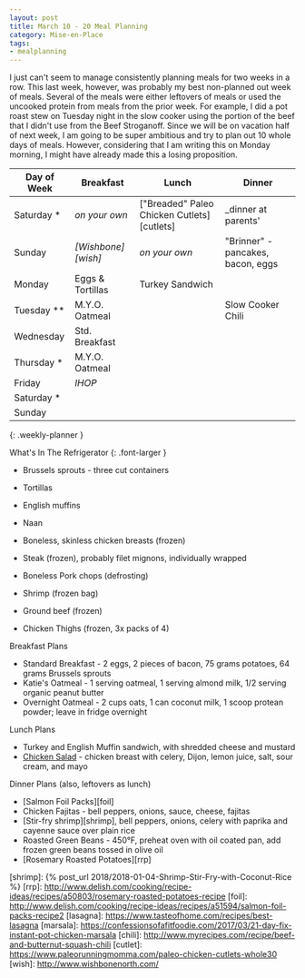 ```yaml
---
layout: post
title: March 10 - 20 Meal Planning
category: Mise-en-Place
tags:
- mealplanning
---
```


I just can't seem to manage consistently planning meals for two weeks in a row. This last week, however, was probably my best non-planned out week of meals. Several of the meals were either leftovers of meals or used the uncooked protein from meals from the prior week. For example, I did a pot roast stew on Tuesday night in the slow cooker using the portion of the beef that I didn't use from the Beef Stroganoff. Since we will be on vacation half of next week, I am going to be super ambitious and try to plan out 10 whole days of meals.  However, considering that I am writing this on Monday morning, I might have already made this a losing proposition.

|Day of Week| Breakfast         | Lunch                         | Dinner                      |
|-----------|-------------------|-------------------------------|-----------------------------|
|Saturday  *| _on your own_     | ["Breaded" Paleo Chicken Cutlets][cutlets] | _dinner at parents' |
|Sunday     | _[Wishbone][wish]_ | _on your own_                | "Brinner" - pancakes, bacon, eggs |
|Monday     | Eggs & Tortillas  | Turkey Sandwich               | |
|Tuesday  **| M.Y.O. Oatmeal    |  | Slow Cooker Chili |
|Wednesday  | Std. Breakfast    |  |  |
|Thursday  *| M.Y.O. Oatmeal    |  |  |
|Friday     | _IHOP_            |  |  |
|Saturday  *|                   |  |  |
|Sunday     |                   |  |  |
{: .weekly-planner }

What's In The Refrigerator
{: .font-larger }

- Brussels sprouts - three cut containers

- Tortillas
- English muffins
- Naan

- Boneless, skinless chicken breasts (frozen)
- Steak (frozen), probably filet mignons, individually wrapped
- Boneless Pork chops (defrosting)
- Shrimp (frozen bag)
- Ground beef (frozen)
- Chicken Thighs (frozen, 3x packs of 4)

Breakfast Plans

- Standard Breakfast - 2 eggs, 2 pieces of bacon, 75 grams potatoes, 64 grams Brussels sprouts
- Katie's Oatmeal - 1 serving oatmeal, 1 serving almond milk, 1/2 serving organic peanut butter
- Overnight Oatmeal - 2 cups oats, 1 can coconut milk, 1 scoop protean powder; leave in fridge overnight

Lunch Plans

- Turkey and English Muffin sandwich, with shredded cheese and mustard
- [Chicken Salad][chksalad] - chicken breast with celery, Dijon, lemon juice, salt, sour cream, and mayo

Dinner Plans (also, leftovers as lunch)

- [Salmon Foil Packs][foil]
- Chicken Fajitas - bell peppers, onions, sauce, cheese, fajitas
- [Stir-fry shrimp][shrimp], bell peppers, onions, celery with paprika and cayenne sauce over plain rice
- Roasted Green Beans - 450&deg;F, preheat oven with oil coated pan, add frozen green beans tossed in olive oil
- [Rosemary Roasted Potatoes][rrp]

[chksalad]: <http://www.geniuskitchen.com/recipe/weight-watchers-chicken-salad-162386>
[shrimp]: {% post_url 2018/2018-01-04-Shrimp-Stir-Fry-with-Coconut-Rice %}
[rrp]: <http://www.delish.com/cooking/recipe-ideas/recipes/a50803/rosemary-roasted-potatoes-recipe>
[foil]: <http://www.delish.com/cooking/recipe-ideas/recipes/a51594/salmon-foil-packs-recipe2>
[lasagna]: <https://www.tasteofhome.com/recipes/best-lasagna>
[marsala]: <https://confessionsofafitfoodie.com/2017/03/21-day-fix-instant-pot-chicken-marsala>
[chili]: <http://www.myrecipes.com/recipe/beef-and-butternut-squash-chili>
[cutlet]: <https://www.paleorunningmomma.com/paleo-chicken-cutlets-whole30>
[wish]: <http://www.wishbonenorth.com/>